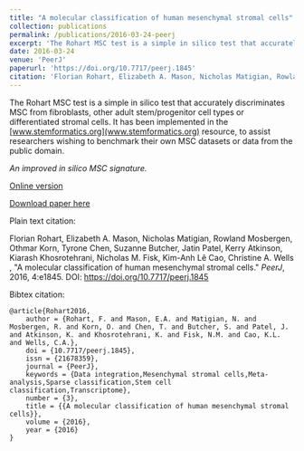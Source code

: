 ```yaml
---
title: "A molecular classification of human mesenchymal stromal cells"
collection: publications
permalink: /publications/2016-03-24-peerj
excerpt: 'The Rohart MSC test is a simple in silico test that accurately discriminates MSC from fibroblasts, other adult stem/progenitor cell types or differentiated stromal cells.'
date: 2016-03-24
venue: 'PeerJ'
paperurl: 'https://doi.org/10.7717/peerj.1845'
citation: 'Florian Rohart, Elizabeth A. Mason, Nicholas Matigian, Rowland Mosbergen, Othmar Korn, Tyrone Chen, Suzanne Butcher, Jatin Patel, Kerry Atkinson, Kiarash Khosrotehrani, Nicholas M. Fisk, Kim-Anh Lê Cao, Christine A. Wells​, &quot;A molecular classification of human mesenchymal stromal cells.&quot; <i>PeerJ</i>, 2016, 4:e1845. DOI: https://doi.org/10.7717/peerj.1845'
---
```

The Rohart MSC test is a simple in silico test that accurately discriminates MSC from fibroblasts, other adult stem/progenitor cell types or differentiated stromal cells. It has been implemented in the [www.stemformatics.org](www.stemformatics.org) resource, to assist researchers wishing to benchmark their own MSC datasets or data from the public domain.

<!-- ![](../files/fig-2-2x.jpg) -->

*An improved in silico MSC signature.*

[Online version](https://doi.org/10.7717/peerj.1845)

[Download paper here](http://tyronechen.github.io/files/peerj-1845.pdf)

Plain text citation:

Florian Rohart, Elizabeth A. Mason, Nicholas Matigian, Rowland Mosbergen, Othmar Korn, Tyrone Chen, Suzanne Butcher, Jatin Patel, Kerry Atkinson, Kiarash Khosrotehrani, Nicholas M. Fisk, Kim-Anh Lê Cao, Christine A. Wells​, &quot;A molecular classification of human mesenchymal stromal cells.&quot; <i>PeerJ</i>, 2016, 4:e1845. DOI: https://doi.org/10.7717/peerj.1845

Bibtex citation:
```
@article{Rohart2016,
	author = {Rohart, F. and Mason, E.A. and Matigian, N. and Mosbergen, R. and Korn, O. and Chen, T. and Butcher, S. and Patel, J. and Atkinson, K. and Khosrotehrani, K. and Fisk, N.M. and Cao, K.L. and Wells, C.A.},
	doi = {10.7717/peerj.1845},
	issn = {21678359},
	journal = {PeerJ},
	keywords = {Data integration,Mesenchymal stromal cells,Meta-analysis,Sparse classification,Stem cell classification,Transcriptome},
	number = {3},
	title = {{A molecular classification of human mesenchymal stromal cells}},
	volume = {2016},
	year = {2016}
}
```
